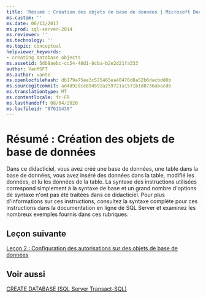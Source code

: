 ```yaml
---
title: 'Résumé : Création des objets de base de données | Microsoft Docs'
ms.custom: ''
ms.date: 06/13/2017
ms.prod: sql-server-2014
ms.reviewer: ''
ms.technology: ''
ms.topic: conceptual
helpviewer_keywords:
- creating database objects
ms.assetid: 5db8aebc-cc54-48d1-8cba-b2e2d21fa333
author: VanMSFT
ms.author: vanto
ms.openlocfilehash: db179a75ee3c575465ea40476d8a52b6dacbdd8b
ms.sourcegitcommit: ad4d92dce894592a259721a1571b1d8736abacdb
ms.translationtype: MT
ms.contentlocale: fr-FR
ms.lasthandoff: 08/04/2020
ms.locfileid: "87611430"
---
```

# <a name="summary-creating-database-objects"></a>Résumé : Création des objets de base de données
  Dans ce didacticiel, vous avez créé une base de données, une table dans la base de données, vous avez inséré des données dans la table, modifié les données, et lu les données de la table. La syntaxe des instructions utilisées correspond simplement à la syntaxe de base et un grand nombre d'options de syntaxe n'ont pas été traitées dans ce didacticiel. Pour plus d'informations sur ces instructions, consultez la syntaxe complète pour ces instructions dans la documentation en ligne de SQL Server et examinez les nombreux exemples fournis dans ces rubriques.  
  
## <a name="next-lesson"></a>Leçon suivante  
 [Leçon 2 : Configuration des autorisations sur des objets de base de données](lesson-2-configuring-permissions-on-database-objects.md)  
  
## <a name="see-also"></a>Voir aussi  
 [CREATE DATABASE &#40;SQL Server Transact-SQL&#41;](/sql/t-sql/statements/create-database-sql-server-transact-sql)  
  
  
